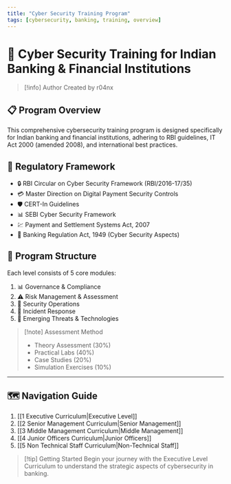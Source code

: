 ```yaml
---
title: "Cyber Security Training Program"
tags: [cybersecurity, banking, training, overview]
---
```


# 🏦 Cyber Security Training for Indian Banking & Financial Institutions

> [!info] Author
> Created by r04nx

## 📋 Program Overview
This comprehensive cybersecurity training program is designed specifically for Indian banking and financial institutions, adhering to RBI guidelines, IT Act 2000 (amended 2008), and international best practices.

## 📜 Regulatory Framework
- 🔒 RBI Circular on Cyber Security Framework (RBI/2016-17/35)
- 💳 Master Direction on Digital Payment Security Controls
- 🛡️ CERT-In Guidelines
- 📊 SEBI Cyber Security Framework
- 💹 Payment and Settlement Systems Act, 2007
- 📘 Banking Regulation Act, 1949 (Cyber Security Aspects)

## 🎯 Program Structure
Each level consists of 5 core modules:

1. 📊 Governance & Compliance
2. ⚠️ Risk Management & Assessment
3. 🔐 Security Operations
4. 🚨 Incident Response
5. 🔮 Emerging Threats & Technologies

> [!note] Assessment Method
> - Theory Assessment (30%)
> - Practical Labs (40%)
> - Case Studies (20%)
> - Simulation Exercises (10%)

---

## 🗺️ Navigation Guide
1. [[1 Executive Curriculum|Executive Level]]
2. [[2 Senior Management Curriculum|Senior Management]]
3. [[3 Middle Management Curriculum|Middle Management]]
4. [[4 Junior Officers Curriculum|Junior Officers]]
5. [[5 Non Technical Staff Curriculum|Non-Technical Staff]]

> [!tip] Getting Started
> Begin your journey with the Executive Level Curriculum to understand the strategic aspects of cybersecurity in banking. 
